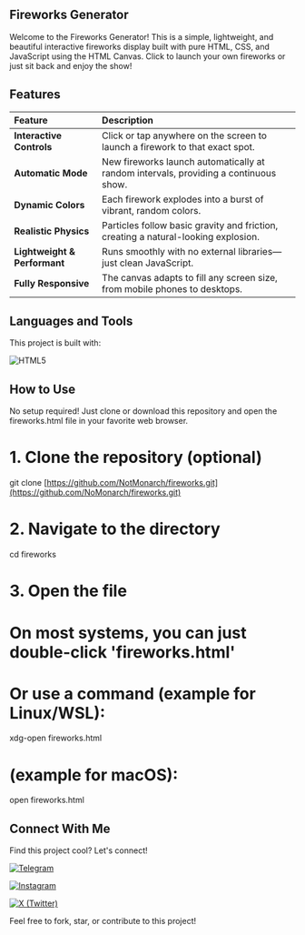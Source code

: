 ## Fireworks Generator
Welcome to the Fireworks Generator! This is a simple, lightweight, and beautiful interactive fireworks display built with pure HTML, CSS, and JavaScript using the HTML Canvas.
Click to launch your own fireworks or just sit back and enjoy the show!

## Features
| Feature | Description |
| :--- | :--- |
| **Interactive Controls** | Click or tap anywhere on the screen to launch a firework to that exact spot. |
| **Automatic Mode** | New fireworks launch automatically at random intervals, providing a continuous show. |
| **Dynamic Colors** | Each firework explodes into a burst of vibrant, random colors. |
| **Realistic Physics** | Particles follow basic gravity and friction, creating a natural-looking explosion. |
| **Lightweight & Performant** | Runs smoothly with no external libraries—just clean JavaScript. |
| **Fully Responsive** | The canvas adapts to fill any screen size, from mobile phones to desktops. |

## Languages and Tools
This project is built with:

![HTML5](https://img.shields.io/badge/HTML5-E34F26?style=for-the-badge&logo=html5&logoColor=white)

## How to Use
No setup required! Just clone or download this repository and open the fireworks.html file in your favorite web browser.
# 1. Clone the repository (optional)
git clone [https://github.com/NotMonarch/fireworks.git](https://github.com/NoMonarch/fireworks.git)

# 2. Navigate to the directory
cd fireworks

# 3. Open the file
# On most systems, you can just double-click 'fireworks.html'
# Or use a command (example for Linux/WSL):
xdg-open fireworks.html
# (example for macOS):
open fireworks.html


## Connect With Me
Find this project cool? Let's connect!

[![Telegram](https://img.shields.io/badge/Telegram-@monarchsama-2CA5E0?style=for-the-badge&logo=telegram&logoColor=white)](https://t.me/monarchsama)

[![Instagram](https://img.shields.io/badge/Instagram-@lyxnine-E4405F?style=for-the-badge&logo=instagram&logoColor=white)](https://instagram.com/lyxnine)

[![X (Twitter)](https://img.shields.io/badge/X-@notleywin-000000?style=for-the-badge&logo=x&logoColor=white)](https://x.com/notleywin)

Feel free to fork, star, or contribute to this project!
